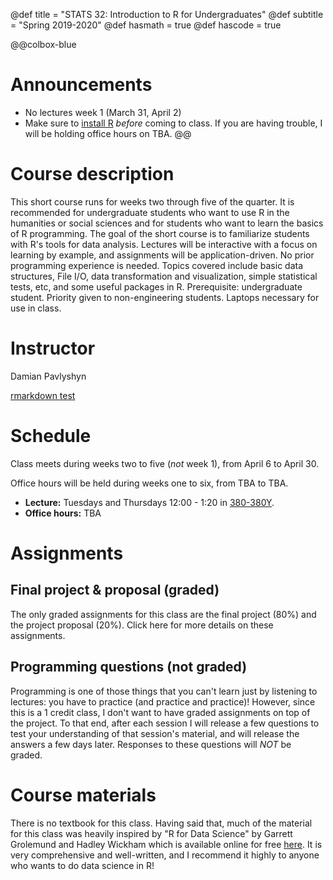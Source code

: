 @def title = "STATS 32: Introduction to R for Undergraduates"
@def subtitle = "Spring 2019-2020"
@def hasmath = true
@def hascode = true
<!-- Note: by default hasmath == true and hascode == false. You can change this in
the config file by setting hasmath = false for instance and just setting it to true
where appropriate -->

@@colbox-blue
# Announcements
* No lectures week 1 (March 31, April 2)
* Make sure to [install R](/install-R/) _before_ coming to class. If you are having trouble, I will be holding office hours on TBA.
@@

# Course description

This short course runs for weeks two through five of the quarter.
It is recommended for undergraduate students who want to use R in the humanities or social sciences and for students who want to learn the basics of R programming.
The goal of the short course is to familiarize students with R's tools for data analysis.
Lectures will be interactive with a focus on learning by example, and assignments will be application-driven.
No prior programming experience is needed.
Topics covered include basic data structures, File I/O, data transformation and visualization, simple statistical tests, etc, and some useful packages in R.
Prerequisite: undergraduate student.
Priority given to non-engineering students.
Laptops necessary for use in class.

# Instructor

Damian Pavlyshyn

[rmarkdown test](/rmd/test-woven/)

# Schedule

Class meets during weeks two to five (_not_ week 1), from April 6 to April 30.

Office hours will be held during weeks one to six, from TBA to TBA.

* **Lecture:** Tuesdays and Thursdays 12:00 - 1:20 in [380-380Y](https://campus-map.stanford.edu/?srch=380-380Y).
* **Office hours:** TBA

# Assignments

## Final project & proposal (graded)
The only graded assignments for this class are the final project (80%) and the project proposal (20%).
Click here for more details on these assignments.

## Programming questions (not graded)
Programming is one of those things that you can't learn just by listening to lectures: you have to practice (and practice and practice)!
However, since this is a 1 credit class, I don't want to have graded assignments on top of the project.
To that end, after each session I will release a few questions to test your understanding of that session's material, and will release the answers a few days later.
Responses to these questions will _NOT_ be graded.

# Course materials

There is no textbook for this class. Having said that, much of the material for this class was heavily inspired by "R for Data Science" by Garrett Grolemund and Hadley Wickham which is available online for free [here](https://r4ds.had.co.nz/). It is very comprehensive and well-written, and I recommend it highly to anyone who wants to do data science in R!

